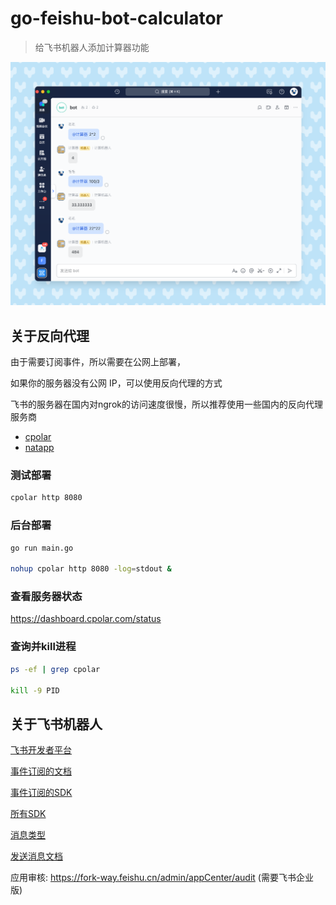 # go-feishu-bot-calculator
> 给飞书机器人添加计算器功能

![img.png](doc/img.png)

## 关于反向代理

由于需要订阅事件，所以需要在公网上部署，

如果你的服务器没有公网 IP，可以使用反向代理的方式

飞书的服务器在国内对ngrok的访问速度很慢，所以推荐使用一些国内的反向代理服务商

- [cpolar](https://dashboard.cpolar.com/)
- [natapp](https://natapp.cn/)
### 测试部署
```bash 
cpolar http 8080
```

### 后台部署
```bash
go run main.go

nohup cpolar http 8080 -log=stdout &
```
### 查看服务器状态
https://dashboard.cpolar.com/status

### 查询并kill进程
```bash
ps -ef | grep cpolar

kill -9 PID 
``` 



## 关于飞书机器人
[飞书开发者平台](https://open.feishu.cn/app?lang=zh-CN)
 
[事件订阅的文档](https://open.feishu.cn/document/ukTMukTMukTM/uUTNz4SN1MjL1UzM?lang=zh-CN#2eb3504a)

[事件订阅的SDK](https://github.com/larksuite/oapi-sdk-go#%E5%A4%84%E7%90%86%E6%B6%88%E6%81%AF%E4%BA%8B%E4%BB%B6%E5%9B%9E%E8%B0%83)

[所有SDK](https://github.com/larksuite/oapi-sdk-go)

[消息类型](https://open.feishu.cn/document/uAjLw4CM/ukTMukTMukTM/im-v1/message/create_json)

[发送消息文档](https://open.feishu.cn/document/uAjLw4CM/ukTMukTMukTM/reference/im-v1/message/create)

应用审核: https://fork-way.feishu.cn/admin/appCenter/audit (需要飞书企业版)

